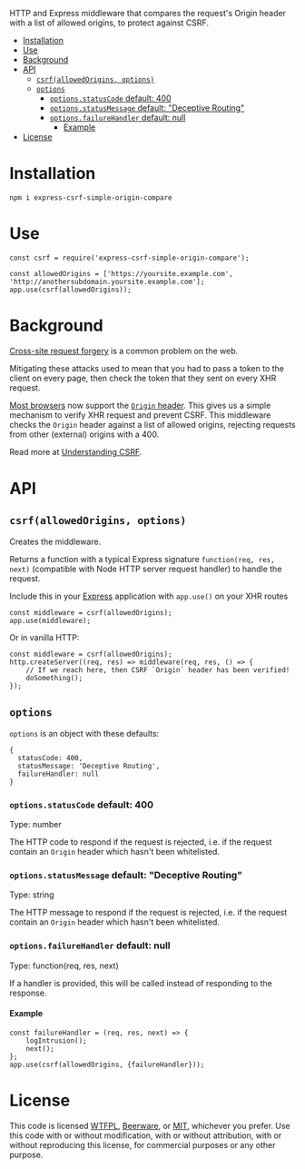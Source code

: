 HTTP and Express middleware that compares the request's Origin header with a list of allowed origins, to protect against CSRF. 

- [Installation](#installation)
- [Use](#use)
- [Background](#background)
- [API](#api)
  - [`csrf(allowedOrigins, options)`](#csrfallowedorigins-options)
  - [`options`](#options)
    - [`options.statusCode` default: 400](#optionsstatuscode-default-400)
    - [`options.statusMessage` default: "Deceptive Routing"](#optionsstatusmessage-default-%22deceptive-routing%22)
    - [`options.failureHandler` default: null](#optionsfailurehandler-default-null)
      - [Example](#example)
- [License](#license)

# Installation
```
npm i express-csrf-simple-origin-compare
```

# Use
```
const csrf = require('express-csrf-simple-origin-compare');
    
const allowedOrigins = ['https://yoursite.example.com', 'http://anothersubdomain.yoursite.example.com'];
app.use(csrf(allowedOrigins));
```

# Background

[Cross-site request forgery](https://en.wikipedia.org/wiki/Cross-site_request_forgery) is a common problem on the web. 

Mitigating these attacks used to mean that you had to pass a token to the client on every page, then check the token that they sent on every XHR request. 

[Most browsers](https://caniuse.com/#feat=mdn-http_headers_origin) now support the [`Origin` header](https://developer.mozilla.org/en-US/docs/Web/HTTP/Headers/Origin). This gives us a simple mechanism to verify XHR request and prevent CSRF. This middleware checks the `Origin` header against a list of allowed origins, rejecting requests from other (external) origins with a 400.

Read more at [Understanding CSRF](https://github.com/pillarjs/understanding-csrf).

# API

## `csrf(allowedOrigins, options)`

Creates the middleware.

Returns a function with a typical Express signature `function(req, res, next)` (compatible with Node HTTP server request handler) to handle the request.

Include this in your [Express](http://expressjs.com/) application with `app.use()` on your XHR routes
```
const middleware = csrf(allowedOrigins);
app.use(middleware);
```

Or in vanilla HTTP:
```
const middleware = csrf(allowedOrigins);
http.createServer((req, res) => middleware(req, res, () => {
    // If we reach here, then CSRF `Origin` header has been verified!
    doSomething();
});
```

## `options`

`options` is an object with these defaults:
```
{
  statusCode: 400,
  statusMessage: 'Deceptive Routing',
  failureHandler: null
}
```

### `options.statusCode` default: 400

Type: number

The HTTP code to respond if the request is rejected, i.e. if the request contain an `Origin` header which hasn't been whitelisted.

### `options.statusMessage` default: "Deceptive Routing"

Type: string

The HTTP message to respond if the request is rejected, i.e. if the request contain an `Origin` header which hasn't been whitelisted.

### `options.failureHandler` default: null

Type: function(req, res, next)

If a handler is provided, this will be called instead of responding to the response.

#### Example
```
const failureHandler = (req, res, next) => {
    logIntrusion();
    next();
};
app.use(csrf(allowedOrigins, {failureHandler}));
```

# License

This code is licensed [WTFPL](https://en.wikipedia.org/wiki/WTFPL), [Beerware](https://en.wikipedia.org/wiki/Beerware), or [MIT](https://en.wikipedia.org/wiki/MIT_License), whichever you prefer. Use this code with or without modification, with or without attribution, with or without reproducing this license, for commercial purposes or any other purpose. 